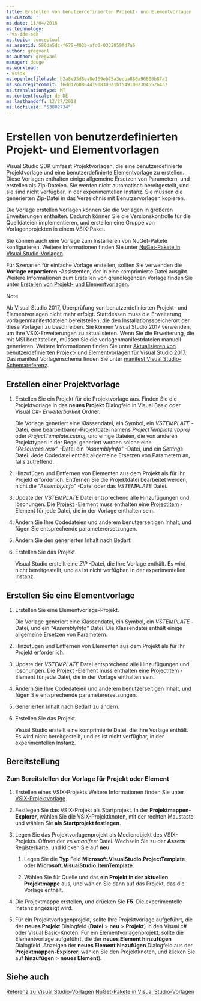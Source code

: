 ```yaml
---
title: Erstellen von benutzerdefinierten Projekt- und Elementvorlagen | Microsoft-Dokumentation
ms.custom: ''
ms.date: 11/04/2016
ms.technology:
- vs-ide-sdk
ms.topic: conceptual
ms.assetid: 586da5dc-f678-402b-afd0-0332959fd7a6
author: gregvanl
ms.author: gregvanl
manager: douge
ms.workload:
- vssdk
ms.openlocfilehash: b2a8e95d8ea8e169eb75a3ecba886a96808b87a1
ms.sourcegitcommit: f6dd17b0864419083d0a1bf54910023045526437
ms.translationtype: MT
ms.contentlocale: de-DE
ms.lasthandoff: 12/27/2018
ms.locfileid: "53802734"
---
```

# <a name="create-custom-project-and-item-templates"></a>Erstellen von benutzerdefinierten Projekt- und Elementvorlagen

Visual Studio SDK umfasst Projektvorlagen, die eine benutzerdefinierte Projektvorlage und eine benutzerdefinierte Elementvorlage zu erstellen. Diese Vorlagen enthalten einige allgemeine Ersetzen von Parametern, und erstellen als Zip-Dateien. Sie werden nicht automatisch bereitgestellt, und sie sind nicht verfügbar, in der experimentellen Instanz. Sie müssen die generierten Zip-Datei in das Verzeichnis mit Benutzervorlagen kopieren.

Die Vorlage erstellen Vorlagen können Sie die Vorlagen in größeren Erweiterungen enthalten. Dadurch können Sie die Versionskontrolle für die Quelldateien implementieren, und erstellen eine Gruppe von Vorlagenprojekten in einem VSIX-Paket.

Sie können auch eine Vorlage zum Installieren von NuGet-Pakete konfigurieren. Weitere Informationen finden Sie unter [NuGet-Pakete in Visual Studio-Vorlagen](/nuget/visual-studio-extensibility/visual-studio-templates).

Für Szenarien für einfache Vorlage erstellen, sollten Sie verwenden die **Vorlage exportieren** -Assistenten, der in eine komprimierte Datei ausgibt. Weitere Informationen zum Erstellen von grundlegenden Vorlage finden Sie unter [Erstellen von Projekt- und Elementvorlagen](../ide/creating-project-and-item-templates.md).

> [!NOTE]
> Ab Visual Studio 2017, Überprüfung von benutzerdefinierten Projekt- und Elementvorlagen nicht mehr erfolgt. Stattdessen muss die Erweiterung vorlagenmanifestdateien bereitstellen, die den Installationsspeicherort der diese Vorlagen zu beschreiben. Sie können Visual Studio 2017 verwenden, um Ihre VSIX-Erweiterungen zu aktualisieren. Wenn Sie die Erweiterung, die mit MSI bereitstellen, müssen Sie die vorlagenmanifestdateien manuell generieren. Weitere Informationen finden Sie unter [Aktualisieren von benutzerdefinierten Projekt- und Elementvorlagen für Visual Studio 2017](../extensibility/upgrading-custom-project-and-item-templates-for-visual-studio-2017.md). Das manifest Vorlagenschema finden Sie unter [manifest Visual Studio-Schemareferenz](../extensibility/visual-studio-template-manifest-schema-reference.md).

## <a name="create-a-project-template"></a>Erstellen einer Projektvorlage

1.  Erstellen Sie ein Projekt für die Projektvorlage aus. Finden Sie die Projektvorlage in das **neues Projekt** Dialogfeld in Visual Basic oder Visual C#- *Erweiterbarkeit* Ordner.

     Die Vorlage generiert eine Klassendatei, ein Symbol, ein *VSTEMPLATE* -Datei, eine bearbeitbaren-Projektdatei namens *ProjectTemplate.vbproj* oder *ProjectTemplate.csproj*, und einige Dateien, die von anderen Projekttypen in der Regel generiert werden solche eine *"Resources.resx"* -Datei ein *"AssemblyInfo"* -Datei, und ein *Settings* Datei. Jede Codedatei enthält allgemeine Ersetzen von Parametern an, falls zutreffend.

2.  Hinzufügen und Entfernen von Elementen aus dem Projekt als für Ihr Projekt erforderlich. Entfernen Sie die Projektdatei bearbeitet werden, nicht die *"AssemblyInfo"* -Datei oder das *VSTEMPLATE* Datei.

3.  Update der *VSTEMPLATE* Datei entsprechend alle Hinzufügungen und löschungen. Die [Projekt](../extensibility/project-element-visual-studio-templates.md) -Element muss enthalten eine [ProjectItem](../extensibility/projectitem-element-visual-studio-item-templates.md) -Element für jede Datei, die in der Vorlage enthalten sein.

4.  Ändern Sie Ihre Codedateien und anderem benutzerseitigen Inhalt, und fügen Sie entsprechende parameterersetzungen.

5.  Ändern Sie den generierten Inhalt nach Bedarf.

6.  Erstellen Sie das Projekt.

     Visual Studio erstellt eine *ZIP* -Datei, die Ihre Vorlage enthält. Es wird nicht bereitgestellt, und es ist nicht verfügbar, in der experimentellen Instanz.

## <a name="create-an-item-template"></a>Erstellen Sie eine Elementvorlage

1.  Erstellen Sie eine Elementvorlage-Projekt.

     Die Vorlage generiert eine Klassendatei, ein Symbol, ein *VSTEMPLATE* -Datei, und ein *"AssemblyInfo"* Datei. Die Klassendatei enthält einige allgemeine Ersetzen von Parametern.

2.  Hinzufügen und Entfernen von Elementen aus dem Projekt als für Ihr Projekt erforderlich.

3.  Update der *VSTEMPLATE* Datei entsprechend alle Hinzufügungen und löschungen. Die [Projekt](../extensibility/project-element-visual-studio-templates.md) -Element muss enthalten eine [ProjectItem](../extensibility/projectitem-element-visual-studio-item-templates.md) -Element für jede Datei, die in der Vorlage enthalten sein.

4.  Ändern Sie Ihre Codedateien und anderem benutzerseitigen Inhalt, und fügen Sie entsprechende parameterersetzungen.

5.  Generierten Inhalt nach Bedarf zu ändern.

6.  Erstellen Sie das Projekt.

     Visual Studio erstellt eine komprimierte Datei, die Ihre Vorlage enthält. Es wird nicht bereitgestellt, und es ist nicht verfügbar, in der experimentellen Instanz.

## <a name="deployment"></a>Bereitstellung

### <a name="to-deploy-the-project-or-item-template"></a>Zum Bereitstellen der Vorlage für Projekt oder Element

1.  Erstellen eines VSIX-Projekts Weitere Informationen finden Sie unter [VSIX-Projektvorlage](../extensibility/vsix-project-template.md).

2.  Festlegen Sie das VSIX-Projekt als Startprojekt. In der **Projektmappen-Explorer**, wählen Sie die VSIX-Projektknoten, mit der rechten Maustaste und wählen Sie **als Startprojekt festlegen**.

3.  Legen Sie das Projektvorlagenprojekt als Medienobjekt des VSIX-Projekts. Öffnen der *vsixmanifest* Datei. Wechseln Sie zu der **Assets** Registerkarte, und klicken Sie auf **neu**.

    1.  Legen Sie die **Typ** Feld **Microsoft.VisualStudio.ProjectTemplate** oder **Microsoft.VisualStudio.ItemTemplate**.

    2.  Wählen Sie für Quelle und das **ein Projekt in der aktuellen Projektmappe** aus, und wählen Sie dann auf das Projekt, das die Vorlage enthält.

4.  Die Projektmappe erstellen, und drücken Sie **F5**. Die experimentelle Instanz angezeigt wird.

5.  Für ein Projektvorlagenprojekt, sollte Ihre Projektvorlage aufgeführt, die der **neues Projekt** Dialogfeld (**Datei** > **neu**  >  **Projekt**) in den Visual c# oder Visual Basic-Knoten. Für ein Elementvorlagenprojekt, sollte die Elementvorlage aufgeführt, die der **neues Element hinzufügen** Dialogfeld. Anzeigen der **neues Element hinzufügen** Dialogfeld aus der **Projektmappen-Explorer**, wählen Sie den Projektknoten, und klicken Sie auf **hinzufügen** > **neues Element**).

## <a name="see-also"></a>Siehe auch

[Referenz zu Visual Studio-Vorlagen](../ide/creating-project-and-item-templates.md)
[NuGet-Pakete in Visual Studio-Vorlagen](/nuget/visual-studio-extensibility/visual-studio-templates)
